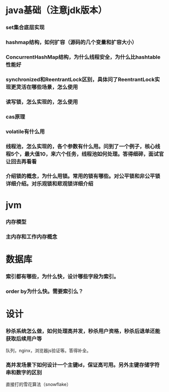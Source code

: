 java基础（注意jdk版本）
===
### set集合底层实现
### hashmap结构，如何扩容（源码的几个变量和扩容大小）
### ConcurrentHashMap结构，为什么线程安全，为什么比hashtable性能好
### synchronized和ReentrantLock区别，具体问了ReentrantLock实现更灵活在哪些场景，怎么使用
### 读写锁，怎么实现的，怎么使用
### cas原理
### volatile有什么用
### 线程池，怎么实现的，各个参数有什么用。问到了一个例子，核心线程5个，最大值10，来六个任务，线程池如何处理。答得细碎，面试官让回去再看看
### 介绍锁的概念，为什么用锁。常用的锁有哪些。对公平锁和非公平锁详细介绍。对乐观锁和悲观锁详细介绍

jvm
===
### 内存模型
### 主内存和工作内存概念

数据库
===
### 索引都有哪些，为什么快，设计哪些字段为索引。
### order by为什么快。需要索引么？

设计
===
### 秒杀系统怎么做，如何处理高并发，秒杀用户资格，秒杀后退单还能获取后续用户等
队列，nginx，浏览器js验证等。答得补全。
### 高并发场景下如何设计一个主键id，保证高可用。另外主键存储字符串和数字的区别
直接打的雪花算法（snowflake）
